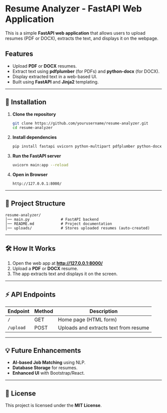 # Resume Analyzer - FastAPI Web Application

This is a simple **FastAPI web application** that allows users to upload resumes (PDF or DOCX), extracts the text, and displays it on the webpage.

## Features
- Upload **PDF** or **DOCX** resumes.
- Extract text using **pdfplumber** (for PDFs) and **python-docx** (for DOCX).
- Display extracted text in a web-based UI.
- Built using **FastAPI** and **Jinja2** templating.

---

## 🚀 Installation

1. **Clone the repository**
   ```bash
   git clone https://github.com/yourusername/resume-analyzer.git
   cd resume-analyzer
   ```

2. **Install dependencies**
   ```bash
   pip install fastapi uvicorn python-multipart pdfplumber python-docx jinja2
   ```

3. **Run the FastAPI server**
   ```bash
   uvicorn main:app --reload
   ```

4. **Open in Browser**
   ```
   http://127.0.0.1:8000/
   ```

---

## 📂 Project Structure
```
resume-analyzer/
│── main.py              # FastAPI backend
│── README.md            # Project documentation
│── uploads/             # Stores uploaded resumes (auto-created)
```

---

## 🛠️ How It Works

1. Open the web app at **http://127.0.0.1:8000/**
2. Upload a **PDF** or **DOCX** resume.
3. The app extracts text and displays it on the screen.

---

## ⚡ API Endpoints

| Endpoint  | Method | Description |
|-----------|--------|-------------|
| `/`       | GET    | Home page (HTML form) |
| `/upload` | POST   | Uploads and extracts text from resume |

---

## 💡 Future Enhancements
- **AI-based Job Matching** using NLP.
- **Database Storage** for resumes.
- **Enhanced UI** with Bootstrap/React.

---

## 📜 License
This project is licensed under the **MIT License**.

